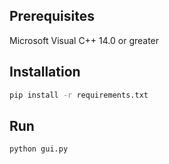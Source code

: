 ## Prerequisites
Microsoft Visual C++ 14.0 or greater

## Installation
```sh
pip install -r requirements.txt
```

## Run
```sh
python gui.py
```

